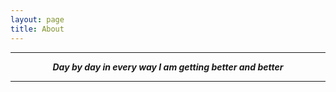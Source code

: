 ```yaml
---
layout: page
title: About
---
```


<hr>
<p align="center" style="font-style:italic;font-weight:bold">
Day by day in every way I am getting better and better</p>
<hr>
